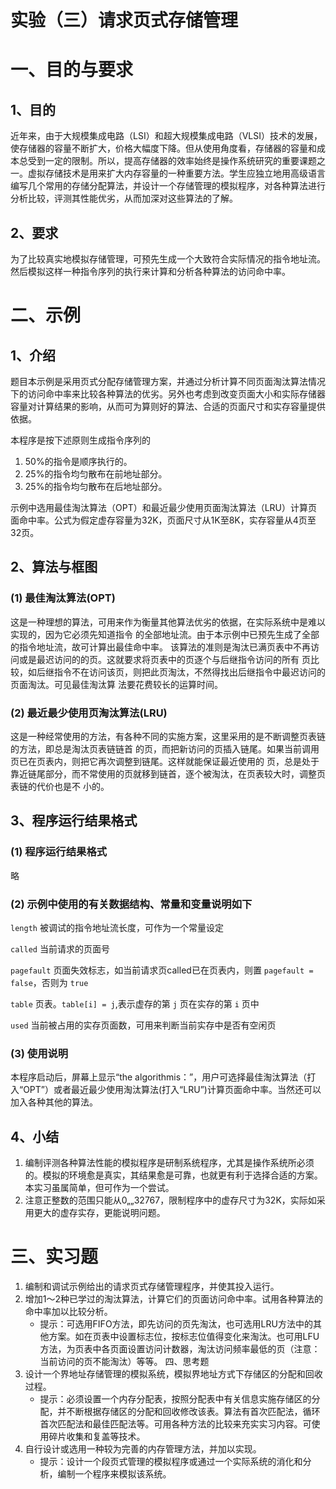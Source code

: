 # 实验（三）请求页式存储管理

# 一、目的与要求

## 1、目的

近年来，由于大规模集成电路（LSI）和超大规模集成电路（VLSI）技术的发展，使存储器的容量不断扩大，价格大幅度下降。但从使用角度看，存储器的容量和成本总受到一定的限制。所以，提高存储器的效率始终是操作系统研究的重要课题之一。虚拟存储技术是用来扩大内存容量的一种重要方法。学生应独立地用高级语言编写几个常用的存储分配算法，并设计一个存储管理的模拟程序，对各种算法进行分析比较，评测其性能优劣，从而加深对这些算法的了解。

## 2、要求

为了比较真实地模拟存储管理，可预先生成一个大致符合实际情况的指令地址流。然后模拟这样一种指令序列的执行来计算和分析各种算法的访问命中率。

# 二、示例

## 1、介绍

题目本示例是采用页式分配存储管理方案，并通过分析计算不同页面淘汰算法情况下的访问命中率来比较各种算法的优劣。另外也考虑到改变页面大小和实际存储器容量对计算结果的影响，从而可为算则好的算法、合适的页面尺寸和实存容量提供依据。

本程序是按下述原则生成指令序列的
1. 50%的指令是顺序执行的。
2. 25%的指令均匀散布在前地址部分。
3. 25%的指令均匀散布在后地址部分。

示例中选用最佳淘汰算法（OPT）和最近最少使用页面淘汰算法（LRU）计算页面命中率。公式为假定虚存容量为32K，页面尺寸从1K至8K，实存容量从4页至32页。

## 2、算法与框图

### (1) 最佳淘汰算法(OPT)

这是一种理想的算法，可用来作为衡量其他算法优劣的依据，在实际系统中是难以实现的，因为它必须先知道指令
的全部地址流。由于本示例中已预先生成了全部的指令地址流，故可计算出最佳命中率。
该算法的准则是淘汰已满页表中不再访问或是最迟访问的的页。这就要求将页表中的页逐个与后继指令访问的所有
页比较，如后继指令不在访问该页，则把此页淘汰，不然得找出后继指令中最迟访问的页面淘汰。可见最佳淘汰算
法要花费较长的运算时间。

### (2) 最近最少使用页淘汰算法(LRU)

这是一种经常使用的方法，有各种不同的实施方案，这里采用的是不断调整页表链的方法，即总是淘汰页表链链首
的页，而把新访问的页插入链尾。如果当前调用页已在页表内，则把它再次调整到链尾。这样就能保证最近使用的
页，总是处于靠近链尾部分，而不常使用的页就移到链首，逐个被淘汰，在页表较大时，调整页表链的代价也是不
小的。

## 3、程序运行结果格式

### (1) 程序运行结果格式

略

### (2) 示例中使用的有关数据结构、常量和变量说明如下

`length` 被调试的指令地址流长度，可作为一个常量设定

`called` 当前请求的页面号

`pagefault` 页面失效标志，如当前请求页called已在页表内，则置 `pagefault = false`，否则为 `true`

`table` 页表。`table[i] = j`,表示虚存的第 `j` 页在实存的第 `i` 页中

`used` 当前被占用的实存页面数，可用来判断当前实存中是否有空闲页

### (3) 使用说明

本程序启动后，屏幕上显示“the algorithmis：”，用户可选择最佳淘汰算法（打入“OPT”）或者最近最少使用淘汰算法(打入“LRU”)计算页面命中率。当然还可以加入各种其他的算法。

## 4、小结

1. 编制评测各种算法性能的模拟程序是研制系统程序，尤其是操作系统所必须的。模拟的环境愈是真实，其结果愈是可靠，也就更有利于选择合适的方案。本实习虽属简单，但可作为一个尝试。
2. 注意正整数的范围只能从0„„32767，限制程序中的虚存尺寸为32K，实际如采用更大的虚存实存，更能说明问题。

# 三、实习题

1. 编制和调试示例给出的请求页式存储管理程序，并使其投入运行。
2. 增加1～2种已学过的淘汰算法，计算它们的页面访问命中率。试用各种算法的命中率加以比较分析。
   - 提示：可选用FIFO方法，即先访问的页先淘汰，也可选用LRU方法中的其他方案。如在页表中设置标志位，按标志位值得变化来淘汰。也可用LFU方法，为页表中各页面设置访问计数器，淘汰访问频率最低的页（注意：当前访问的页不能淘汰）等等。
四、思考题
3. 设计一个界地址存储管理的模拟系统，模拟界地址方式下存储区的分配和回收过程。
   - 提示：必须设置一个内存分配表，按照分配表中有关信息实施存储区的分配，并不断根据存储区的分配和回收修改该表。算法有首次匹配法，循环首次匹配法和最佳匹配法等。可用各种方法的比较来充实实习内容。可使用碎片收集和复盖等技术。
4. 自行设计或选用一种较为完善的内存管理方法，并加以实现。
   - 提示：设计一个段页式管理的模拟程序或通过一个实际系统的消化和分析，编制一个程序来模拟该系统。

